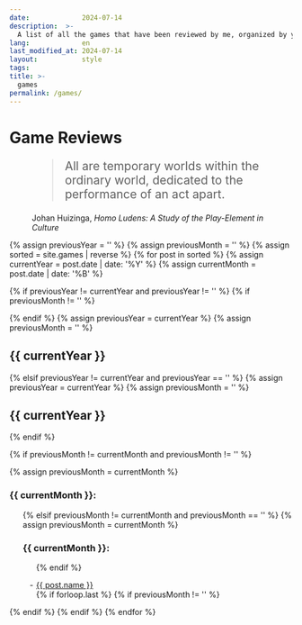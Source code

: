 ```yaml
---
date:             2024-07-14
description:  >-
  A list of all the games that have been reviewed by me, organized by year and month.
lang:             en
last_modified_at: 2024-07-14
layout:           style
tags:
title: >-
  games
permalink: /games/
---
```


<h1>Game Reviews</h1>

<figure class="container-lg" style="padding: 0;">
    <blockquote class="blockquote" style="font-size: 21px;">
    <p>All are temporary worlds within the ordinary world, dedicated to the performance of an act apart.</p>
    </blockquote>
    <figcaption class="blockquote-footer" style="font-size: 14px;">
    Johan Huizinga,  <cite title="Source Title"> Homo Ludens: A Study of the Play-Element in Culture</cite>
    </figcaption>
</figure>


<div class="container-lg" style="padding: 0;">
{% assign previousYear = '' %}
{% assign previousMonth = '' %}
{% assign sorted = site.games | reverse %}
{% for post in sorted %}
  {% assign currentYear = post.date | date: '%Y' %}
  {% assign currentMonth = post.date | date: '%B' %}

  {% if previousYear != currentYear and previousYear != ''  %}
    {% if previousMonth != '' %}
      </ul>
      </div>
      {% endif %}
    </div>
    {% assign previousYear = currentYear %}
    {% assign previousMonth = '' %}
    <h2>{{ currentYear }}</h2>
    <div class="row">
  {% elsif previousYear != currentYear and previousYear == '' %}
    {% assign previousYear = currentYear %}
    {% assign previousMonth = '' %}
    <h2 class="my-0">{{ currentYear }}</h2>
    <div class="row">
  {% endif %}
  
  {% if previousMonth != currentMonth and previousMonth != '' %}
    </ul>
    </div>
    {% assign previousMonth = currentMonth %}
    <div class="col-12 col-sm-6 col-md-4 col-lg-3">
    <h3 class="my-2">{{ currentMonth }}:</h3>
    <ul style="list-style-type: '- ';">
    
  {% elsif previousMonth != currentMonth and previousMonth == '' %}
    {% assign previousMonth = currentMonth %}
    <div class="col-12 col-sm-6 col-md-4 col-lg-3">
    <h3 class="my-2">{{ currentMonth }}:</h3>
    <ul style="list-style-type: '- ';">
  {% endif %}
  
  <li><a href="{{ post.url | prepend: site.baseurl }}">{{ post.name }}</a></li>
  {% if forloop.last %}
    {% if previousMonth != '' %}
    </ul>
    </div>
    </div> <!-- Close the last column -->
    {% endif %}
  {% endif %}
{% endfor %}
</div>
